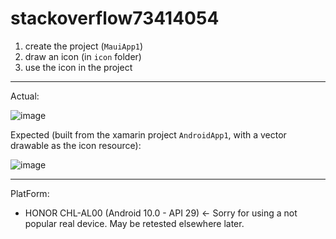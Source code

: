 # stackoverflow73414054

1. create the project (`MauiApp1`)
2. draw an icon (in `icon` folder)
3. use the icon in the project

---

Actual:

![image](https://user-images.githubusercontent.com/18749772/187069068-55e0a147-d96b-42ac-8bac-ec91b3a9bd24.png)

Expected (built from the xamarin project `AndroidApp1`, with a vector drawable as the icon resource):

![image](https://user-images.githubusercontent.com/18749772/187069054-409e6b92-742a-44ba-8bf3-1f4a947732b7.png)

---

PlatForm:

- HONOR CHL-AL00 (Android 10.0 - API 29) <- Sorry for using a not popular real device. May be retested elsewhere later.
